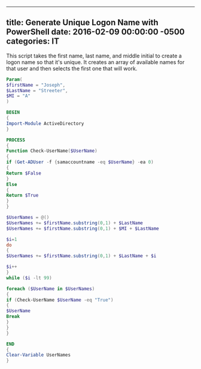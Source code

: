 ﻿---

title:  Generate Unique Logon Name with PowerShell
date:   2016-02-09 00:00:00 -0500
categories: IT
---






This script takes the first name, last name, and middle initial to create a logon name so that it's unique. It creates an array of available names for that user and then selects the first one that will work.

```powershell
Param(
$firstName = "Joseph",
$LastName = "Streeter",
$MI = "A"
)

BEGIN
{
Import-Module ActiveDirectory
}

PROCESS
{
Function Check-UserName($UserName)
{
if (Get-ADUser -f {samaccountname -eq $UserName} -ea 0)
{
Return $False
}
Else
{
Return $True
}
}

$UserNames = @()
$UserNames += $firstName.substring(0,1) + $LastName
$UserNames += $firstName.substring(0,1) + $MI + $LastName

$i=1
do
{
$UserNames += $firstName.substring(0,1) + $LastName + $i

$i++
}
while ($i -lt 99)

foreach ($UserName in $UserNames)
{
if (Check-UserName $UserName -eq "True")
{
$UserName
Break
}
}
}

END
{
Clear-Variable UserNames
}
```


